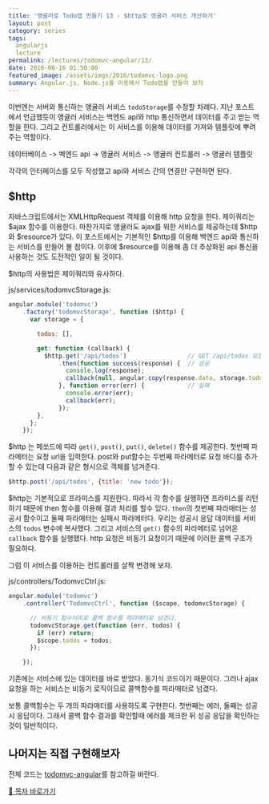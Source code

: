```yaml
---
title: '앵귤러로 Todo앱 만들기 13 - $http로 앵귤러 서비스 개선하기'
layout: post
category: series
tags:
  angularjs
  lecture
permalink: /lectures/todomvc-angular/13/
date: 2016-06-16 01:50:00
featured_image: /assets/imgs/2016/todomvc-logo.png
summary: Angular.js, Node.js를 이용해서 Todo앱을 만들어 보자
---
```


이번엔는 서버와 통신하는 앵귤러 서비스 `todoStorage`를 수정할 차례다.
지난 포스트에서 언급했듯이 앵귤러 서비스는 백엔드 api와 http 통신하면서 데이터를 주고 받는 역할을 한다.
그리고 컨트롤러에서는 이 서비스를 이용해 데이터를 가져와 템플릿에 뿌려주는 역할이다.

데이터베이스 -> 벡엔드 api -> 앵귤러 서비스 -> 앵귤러 컨트롤러 -> 앵귤러 템플릿

각각의 인터페이스를 모두 작성했고 api와 서비스 간의 연결만 구현하면 된다.


## $http

자바스크립트에서는 XMLHttpRequest 객체를 이용해 http 요청을 한다.
제이쿼리는 $ajax 함수를 이용한다.
마찬가지로 앵귤러도 ajax를 위한 서비스를 제공하는데 $http와 $resource가 있다.
이 포스트에서는 기본적인 $http를 이용해 백엔드 api와 통신하는 서비스를 만들어 볼 참이다.
이후에 $resource를 이용해 좀 더 추상화된 api 통신을 사용하는 것도 도전적인 일이 될 것이다.

$http의 사용법은 제이쿼리와 유사하다.

js/services/todomvcStorage.js:

```javascript
angular.module('todomvc')
    .factory('todomvcStorage', function ($http) {
      var storage = {

        todos: [],

        get: function (callback) {
          $http.get('/api/todos')                 // GET /api/todos 요청
              .then(function success(response) {  // 성공
                console.log(response);
                callback(null, angular.copy(response.data, storage.todos));
              }, function error(err) {            // 실패
                console.error(err);
                callback(err);
              });
        },
      };
    });
```

$http 는 메쏘드에 따라 `get()`, `post()`, `put()`, `delete()` 함수를 제공한다.
첫번째 파라메터는 요청 url을 입력한다.
post와 put함수는 두번째 파라메터로 요청 바디를 추가할 수 있는데 다음과 같은 형시으로 객체를 넘겨준다.

```javascript
$http.post('/api/todos', {title: 'new todo'});
```

$http는 기본적으로 프라미스를 지원한다.
따라서 각 함수를 실행하면 프라미스를 리턴하기 때문에 then 함수를 이용해 결과 처리를 할수 있다.
`then`의 첫번째 파라매터는 성공시 함수이고 둘째 파라매터는 실패시 파라메터다.
우리는 성공시 응답 데이터를 서비스의 `todos` 변수에 복사했다.
그리고 서비스의 `get()` 함수의 파라메터로 넘어온 `callback` 함수를 실행했다.
http 요청은 비동기 요청이기 때문에 이러한 콜백 구조가 필요하다.

그럼 이 서비스를 이용하는 컨트롤러를 살짝 변경해 보자.

js/controllers/TodomvcCtrl.js:

```javascript
angular.module('todomvc')
    .controller('TodomvcCtrl', function ($scope, todomvcStorage) {

      // 비동기 함수이미로 콜백 함수를 파라매터로 넘겼다.
      todomvcStorage.get(function (err, todos) {
        if (err) return;
        $scope.todos = todos;
      });

    });

```

기존에는 서비스에 있는 데이터를 바로 받았다.
동기식 코드이기 때문이다.
그러나 ajax 요청을 하는 서비스는 비동기 로직이므로 콜백함수를 파라매터로 넘겼다.

보통 콜백함수는 두 개의 파라매터를 사용하도록 구현한다. 첫번째는 에러, 둘째는 성공시 응답이다.
그래서 콜백 함수 결과를 확인할때 에러를 체크한 뒤 성공 응답을 확인하는 것이 일반적이다.


## 나머지는 직접 구현해보자

전체 코드는 [todomvc-angular](https://github.com/jeonghwan-kim/todomvc-angular)를 참고하길 바란다.

[📖 목차 바로가기](/series/2016/06/11/lecture-todomvc-angular-index.html)
